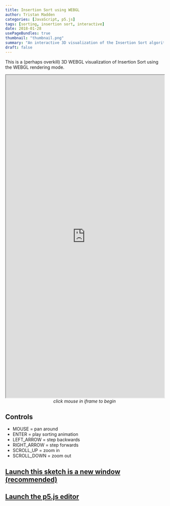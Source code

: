 ```yaml
---
title: Insertion Sort using WEBGL
author: Tristan Madden
categories: [JavaScript, p5.js]
tags: [sorting, insertion sort, interactive]
date: 2018-01-28
usePageBundles: true
thumbnail: "thumbnail.png"
summary: "An interactive 3D visualization of the Insertion Sort algorithm using p5.js and WEBGL, featuring real-time sorting animation with camera controls and step-by-step progression."
draft: false
---
```

This is a (perhaps overkill) 3D WEBGL visualization of Insertion Sort using the WEBGL rendering mode.

<iframe width=100% height=1024px src="https://editor.p5js.org/Berkanan/full/ND4PVEivz"></iframe>

<center><em>click mouse in iframe to begin</em></center>

## Controls
* MOUSE = pan around
* ENTER = play sorting animation
* LEFT_ARROW = step backwards
* RIGHT_ARROW = step forwards
* SCROLL_UP = zoom in
* SCROLL_DOWN = zoom out
  
<h2><a href="https://editor.p5js.org/Berkanan/full/ND4PVEivz" target="_blank">Launch this sketch is a new window (recommended)</a></h2>
</h2>

<h2><a href="https://editor.p5js.org/Berkanan/sketches/ND4PVEivz" target="_blank">Launch the p5.js editor</a></h2>
